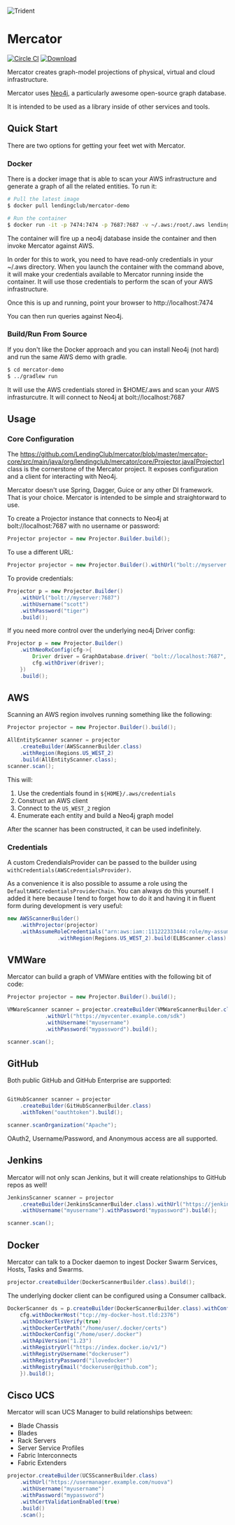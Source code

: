 ![Trident](https://raw.githubusercontent.com/LendingClub/mercator/master/.assets/noun_773008_sm.png) 

# Mercator

[![Circle CI](https://circleci.com/gh/LendingClub/mercator.svg?style=svg)](https://circleci.com/gh/LendingClub/mercator")
[![Download](https://api.bintray.com/packages/lendingclub/OSS/mercator/images/download.svg)](https://bintray.com/lendingclub/OSS/mercator/_latestVersion)


Mercator creates graph-model projections of physical, virtual and cloud infrastructure.

Mercator uses [Neo4j](https://neo4j.com/), a particularly awesome open-source graph database.  

It is intended to be used as a library inside of other services and tools.

## Quick Start

There are two options for getting your feet wet with Mercator.

### Docker

There is a docker image that is able to scan your AWS infrastructure and generate a graph of all the related entities.  To run it:


```bash
# Pull the latest image
$ docker pull lendingclub/mercator-demo
```

```bash
# Run the container
$ docker run -it -p 7474:7474 -p 7687:7687 -v ~/.aws:/root/.aws lendingclub/mercator-demo
```

The container will fire up a neo4j database inside the container and then invoke Mercator against AWS.

In order for this to work, you need to have read-only credentials in your ~/.aws directory.  When you launch the 
container with the command above, it will make your credentials available to Mercator running inside the container. 
It will use those credentials to perform the scan of your AWS infrastructure.

Once this is up and running, point your browser to http://localhost:7474

You can then run queries against Neo4j.

### Build/Run From Source

If you don't like the Docker approach and you can install Neo4j (not hard) and run the same AWS demo with gradle.

```bash
$ cd mercator-demo
$ ../gradlew run
```

It will use the AWS credentials stored in $HOME/.aws and scan your AWS infrasturcutre.  It will connect to Neo4j at
bolt://localhost:7687

## Usage

### Core Configuration

The https://github.com/LendingClub/mercator/blob/master/mercator-core/src/main/java/org/lendingclub/mercator/core/Projector.java[Projector] class is the cornerstone of the
Mercator project.  It exposes configuration and a client for interacting with Neo4j.

Mercator doesn't use Spring, Dagger, Guice or any other DI framework.  That is your choice.  Mercator is intended to be simple and straightorward to use.

To create a Projector instance that connects to Neo4j at bolt://localhost:7687 with no username or password:

```java
Projector projector = new Projector.Builder.build();
```

To use a different URL:

```java
Projector projector = new Projector.Builder().withUrl("bolt://myserver:7687").build();
```

To provide credentials:

```java
Projector p = new Projector.Builder()
    .withUrl("bolt://myserver:7687")
    .withUsername("scott")
    .withPassword("tiger")
    .build();
```

If you need more control over the underlying neo4j Driver config:

```java
Projector p = new Projector.Builder()
    .withNeoRxConfig(cfg->{
        Driver driver = GraphDatabase.driver( "bolt://localhost:7687", AuthTokens.basic( "neo4j", "neo4j" ) );
        cfg.withDriver(driver);
    })
    .build();
```

## AWS

Scanning an AWS region involves running something like the following:

```java
Projector projector = new Projector.Builder().build();

AllEntityScanner scanner = projector
    .createBuilder(AWSScannerBuilder.class)
    .withRegion(Regions.US_WEST_2)
    .build(AllEntityScanner.class);
scanner.scan();
```

This will:

1. Use the credentials found in ```${HOME}/.aws/credentials``` 
2. Construct an AWS client
3. Connect to the ```US_WEST_2``` region
4. Enumerate each entity and build a Neo4j graph model

After the scanner has been constructed, it can be used indefinitely.

### Credentials

A custom CredendialsProvider can be passed to the builder using `withCredentials(AWSCredentialsProvider)`.

As a convenience it is also possible to assume a role using the `DefaultAWSCredentialsProviderChain`.  You can 
always do this yourself.  I added it here because I tend to forget how to do it and having it in fluent 
form during development is very useful: 

```java
new AWSScannerBuilder()
	.withProjector(projector)
	.withAssumeRoleCredentials("arn:aws:iam::111222333444:role/my-assumed-role", "foo")
				.withRegion(Regions.US_WEST_2).build(ELBScanner.class).scan();
```

## VMWare

Mercator can build a graph of VMWare entities with the following bit of code:

```java
Projector projector = new Projector.Builder().build();

VMWareScanner scanner = projector.createBuilder(VMWareScannerBuilder.class)
			.withUrl("https://myvcenter.example.com/sdk")
			.withUsername("myusername")
			.withPassword("mypassword").build();

scanner.scan();
```

## GitHub

Both public GitHub and GitHub Enterprise are supported:

```java

GitHubScanner scanner = projector
	.createBuilder(GitHubScannerBuilder.class)
    .withToken("oauthtoken").build();

scanner.scanOrganization("Apache");
```

OAuth2, Username/Password, and Anonymous access are all supported.


## Jenkins

Mercator will not only scan Jenkins, but it will create relationships to GitHub repos as well!

```java
JenkinsScanner scanner = projector
    .createBuilder(JenkinsScannerBuilder.class).withUrl("https://jenkins.example.com")
    .withUsername("myusername").withPassword("mypassword").build();

scanner.scan();
```

## Docker

Mercator can talk to a Docker daemon to ingest Docker Swarm Services, Hosts, Tasks and Swarms.  

```java
projector.createBuilder(DockerScannerBuilder.class).build();
```

The underlying docker client can be configured using a Consumer callback.

```java
DockerScanner ds = p.createBuilder(DockerScannerBuilder.class).withConfig(cfg->{
	cfg.withDockerHost("tcp://my-docker-host.tld:2376")
	.withDockerTlsVerify(true)
	.withDockerCertPath("/home/user/.docker/certs")
	.withDockerConfig("/home/user/.docker")
	.withApiVersion("1.23")
	.withRegistryUrl("https://index.docker.io/v1/")
	.withRegistryUsername("dockeruser")
	.withRegistryPassword("ilovedocker")
	.withRegistryEmail("dockeruser@github.com");
	}).build();
```

## Cisco UCS

Mercator will scan UCS Manager to build relationships between:

* Blade Chassis
* Blades
* Rack Servers
* Server Service Profiles
* Fabric Interconnects
* Fabric Extenders

```java
projector.createBuilder(UCSScannerBuilder.class)
	.withUrl("https://usermanager.example.com/nuova")
	.withUsername("myusername")
	.withPassword("mypassword")
	.withCertValidationEnabled(true)
	.build()
	.scan();
```
